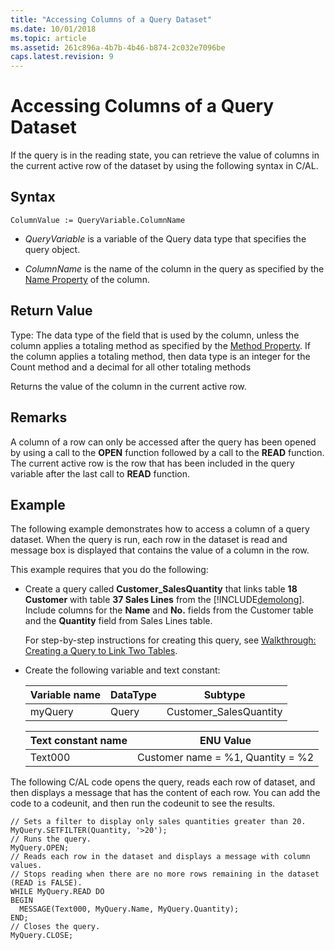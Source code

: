 ```yaml
---
title: "Accessing Columns of a Query Dataset"
ms.date: 10/01/2018
ms.topic: article
ms.assetid: 261c896a-4b7b-4b46-b874-2c032e7096be
caps.latest.revision: 9
---
```

# Accessing Columns of a Query Dataset
If the query is in the reading state, you can retrieve the value of columns in the current active row of the dataset by using the following syntax in C/AL.  

## Syntax  

```  
ColumnValue := QueryVariable.ColumnName  
```  

-   *QueryVariable* is a variable of the Query data type that specifies the query object.  

-   *ColumnName* is the name of the column in the query as specified by the [Name Property](Name-Property.md) of the column.  

## Return Value  
 Type: The data type of the field that is used by the column, unless the column applies a totaling method as specified by the [Method Property](Method-Property.md). If the column applies a totaling method, then data type is an integer for the Count method and a decimal for all other totaling methods  

 Returns the value of the column in the current active row.  

## Remarks  
 A column of a row can only be accessed after the query has been opened by using a call to the **OPEN** function followed by a call to the **READ** function. The current active row is the row that has been included in the query variable after the last call to **READ** function.  

## Example  
 The following example demonstrates how to access a column of a query dataset. When the query is run, each row in the dataset is read and message box is displayed that contains the value of a column in the row.  

 This example requires that you do the following:  

-   Create a query called **Customer\_SalesQuantity** that links table **18 Customer** with table **37 Sales Lines** from the [!INCLUDE[demolong](includes/demolong_md.md)]. Include columns for the **Name** and **No.** fields from the Customer table and the **Quantity** field from Sales Lines table.  

     For step-by-step instructions for creating this query, see [Walkthrough: Creating a Query to Link Two Tables](Walkthrough--Creating-a-Query-to-Link-Two-Tables.md).  

-   Create the following variable and text constant:  

    |Variable name|DataType|Subtype|  
    |-------------------|--------------|-------------|  
    |myQuery|Query|Customer\_SalesQuantity|  

    |Text constant name|ENU Value|  
    |------------------------|---------------|  
    |Text000|Customer name = %1, Quantity = %2|  

 The following C/AL code opens the query, reads each row of dataset, and then displays a message that has the content of each row. You can add the code to a codeunit, and then run the codeunit to see the results.  

```  
// Sets a filter to display only sales quantities greater than 20.  
MyQuery.SETFILTER(Quantity, '>20');   
// Runs the query.  
MyQuery.OPEN;  
// Reads each row in the dataset and displays a message with column values.  
// Stops reading when there are no more rows remaining in the dataset (READ is FALSE).  
WHILE MyQuery.READ DO  
BEGIN  
  MESSAGE(Text000, MyQuery.Name, MyQuery.Quantity);   
END;  
// Closes the query.  
MyQuery.CLOSE;  
```
